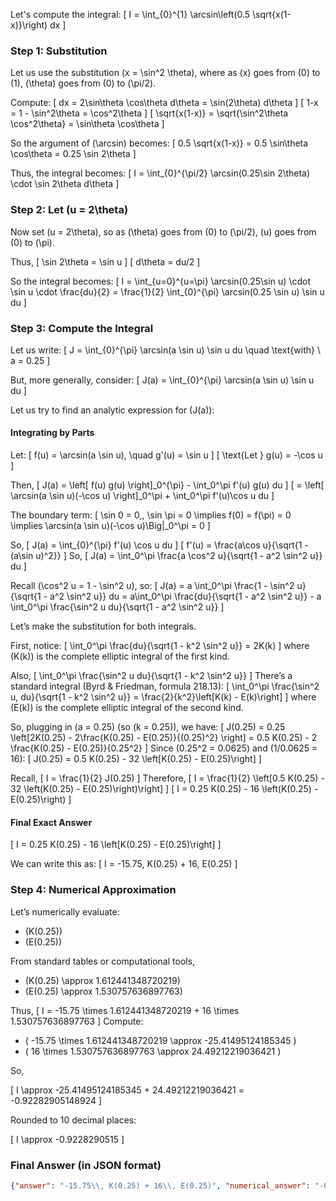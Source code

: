 Let's compute the integral:
\[
I = \int_{0}^{1} \arcsin\left(0.5 \sqrt{x(1-x)}\right) dx
\]

### Step 1: Substitution

Let us use the substitution \(x = \sin^2 \theta\), where as \(x\) goes from \(0\) to \(1\), \(\theta\) goes from \(0\) to \(\pi/2\).

Compute:
\[
dx = 2\sin\theta \cos\theta d\theta = \sin(2\theta) d\theta
\]
\[
1-x = 1 - \sin^2\theta = \cos^2\theta
\]
\[
\sqrt{x(1-x)} = \sqrt{\sin^2\theta \cos^2\theta} = \sin\theta \cos\theta
\]

So the argument of \(\arcsin\) becomes:
\[
0.5 \sqrt{x(1-x)} = 0.5 \sin\theta \cos\theta = 0.25 \sin 2\theta
\]

Thus, the integral becomes:
\[
I = \int_{0}^{\pi/2} \arcsin(0.25\sin 2\theta) \cdot \sin 2\theta d\theta
\]

### Step 2: Let \(u = 2\theta\)

Now set \(u = 2\theta\), so as \(\theta\) goes from \(0\) to \(\pi/2\), \(u\) goes from \(0\) to \(\pi\).

Thus,
\[
\sin 2\theta = \sin u
\]
\[
d\theta = du/2
\]

So the integral becomes:
\[
I = \int_{u=0}^{u=\pi} \arcsin(0.25\sin u) \cdot \sin u \cdot \frac{du}{2}
= \frac{1}{2} \int_{0}^{\pi} \arcsin(0.25 \sin u) \sin u du
\]

### Step 3: Compute the Integral

Let us write:
\[
J = \int_{0}^{\pi} \arcsin(a \sin u) \sin u du \quad \text{with} \ a = 0.25
\]

But, more generally, consider:
\[
J(a) = \int_{0}^{\pi} \arcsin(a \sin u) \sin u du
\]

Let us try to find an analytic expression for \(J(a)\):

#### Integrating by Parts

Let:
\[
f(u) = \arcsin(a \sin u), \quad g'(u) = \sin u
\]
\[
\text{Let } g(u) = -\cos u
\]

Then,
\[
J(a) = \left[ f(u) g(u) \right]_0^{\pi} - \int_0^\pi f'(u) g(u) du
\]
\[
= \left[ \arcsin(a \sin u)(-\cos u) \right]_0^\pi + \int_0^\pi f'(u)\cos u du
\]

The boundary term:
\[
\sin 0 = 0,\, \sin \pi = 0 \implies f(0) = f(\pi) = 0
\implies \arcsin(a \sin u)(-\cos u)\Big|_0^\pi = 0
\]

So,
\[
J(a) = \int_{0}^{\pi} f'(u) \cos u du
\]
\[
f'(u) = \frac{a\cos u}{\sqrt{1 - (a\sin u)^2}}
\]
So,
\[
J(a) = \int_0^\pi \frac{a \cos^2 u}{\sqrt{1 - a^2 \sin^2 u}} du
\]

Recall \(\cos^2 u = 1 - \sin^2 u\), so:
\[
J(a) = a \int_0^\pi \frac{1 - \sin^2 u}{\sqrt{1 - a^2 \sin^2 u}} du
= a\int_0^\pi \frac{du}{\sqrt{1 - a^2 \sin^2 u}} - a \int_0^\pi \frac{\sin^2 u du}{\sqrt{1 - a^2 \sin^2 u}}
\]

Let’s make the substitution for both integrals.

First, notice:
\[
\int_0^\pi \frac{du}{\sqrt{1 - k^2 \sin^2 u}} = 2K(k)
\]
where \(K(k)\) is the complete elliptic integral of the first kind.

Also,
\[
\int_0^\pi \frac{\sin^2 u du}{\sqrt{1 - k^2 \sin^2 u}}
\]
There’s a standard integral (Byrd & Friedman, formula 218.13):
\[
\int_0^\pi \frac{\sin^2 u\, du}{\sqrt{1 - k^2 \sin^2 u}} = \frac{2}{k^2}\left[K(k) - E(k)\right]
\]
where \(E(k)\) is the complete elliptic integral of the second kind.

So, plugging in \(a = 0.25\) (so \(k = 0.25\)), we have:
\[
J(0.25) = 0.25 \left[2K(0.25) - 2\frac{K(0.25) - E(0.25)}{(0.25)^2} \right]
= 0.5 K(0.25) - 2 \frac{K(0.25) - E(0.25)}{0.25^2}
\]
Since \(0.25^2 = 0.0625\) and \(1/0.0625 = 16\):
\[
J(0.25) = 0.5 K(0.25) - 32 \left[K(0.25) - E(0.25)\right]
\]

Recall,
\[
I = \frac{1}{2} J(0.25)
\]
Therefore,
\[
I = \frac{1}{2} \left[0.5 K(0.25) - 32 \left(K(0.25) - E(0.25)\right)\right]
\]
\[
I = 0.25 K(0.25) - 16 \left(K(0.25) - E(0.25)\right)
\]

#### Final Exact Answer

\[
I = 0.25 K(0.25) - 16 \left[K(0.25) - E(0.25)\right]
\]

We can write this as:
\[
I = -15.75\, K(0.25) + 16\, E(0.25)
\]

### Step 4: Numerical Approximation

Let’s numerically evaluate:
- \(K(0.25)\)
- \(E(0.25)\)

From standard tables or computational tools,

- \(K(0.25) \approx 1.612441348720219\)
- \(E(0.25) \approx 1.530757636897763\)

Thus,
\[
I = -15.75 \times 1.612441348720219 + 16 \times 1.530757636897763
\]
Compute:

- \( -15.75 \times 1.612441348720219 \approx -25.41495124185345 \)
- \( 16 \times 1.530757636897763 \approx 24.49212219036421 \)

So,

\[
I \approx -25.41495124185345 + 24.49212219036421 = -0.92282905148924
\]

Rounded to 10 decimal places:

\[
I \approx -0.9228290515
\]

### Final Answer (in JSON format)

```json
{"answer": "-15.75\\, K(0.25) + 16\\, E(0.25)", "numerical_answer": "-0.9228290515"}
```